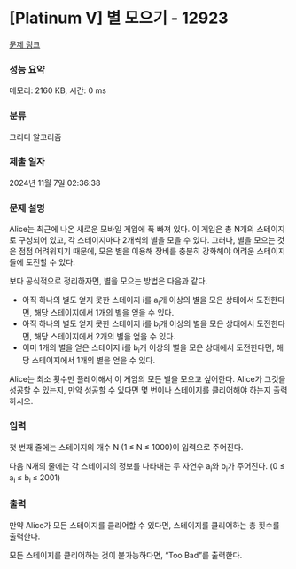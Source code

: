 # [Platinum V] 별 모으기 - 12923 

[문제 링크](https://www.acmicpc.net/problem/12923) 

### 성능 요약

메모리: 2160 KB, 시간: 0 ms

### 분류

그리디 알고리즘

### 제출 일자

2024년 11월 7일 02:36:38

### 문제 설명

<p>Alice는 최근에 나온 새로운 모바일 게임에 푹 빠져 있다. 이 게임은 총 N개의 스테이지로 구성되어 있고, 각 스테이지마다 2개씩의 별을 모을 수 있다. 그러나, 별을 모으는 것은 점점 어려워지기 때문에, 모은 별을 이용해 장비를 충분히 강화해야 어려운 스테이지들에 도전할 수 있다.</p>

<p>보다 공식적으로 정리하자면, 별을 모으는 방법은 다음과 같다.</p>

<ul>
	<li>아직 하나의 별도 얻지 못한 스테이지 i를 a<sub>i</sub>개 이상의 별을 모은 상태에서 도전한다면, 해당 스테이지에서 1개의 별을 얻을 수 있다.</li>
	<li>아직 하나의 별도 얻지 못한 스테이지 i를 b<sub>i</sub>개 이상의 별을 모은 상태에서 도전한다면, 해당 스테이지에서 2개의 별을 얻을 수 있다.</li>
	<li>이미 1개의 별을 얻은 스테이지 i를 b<sub>i</sub>개 이상의 별을 모은 상태에서 도전한다면, 해당 스테이지에서 1개의 별을 얻을 수 있다.</li>
</ul>

<p>Alice는 최소 횟수만 플레이해서 이 게임의 모든 별을 모으고 싶어한다. Alice가 그것을 성공할 수 있는지, 만약 성공할 수 있다면 몇 번이나 스테이지를 클리어해야 하는지 출력하시오.</p>

### 입력 

 <p>첫 번째 줄에는 스테이지의 개수 N (1 ≤ N ≤ 1000)이 입력으로 주어진다.</p>

<p>다음 N개의 줄에는 각 스테이지의 정보를 나타내는 두 자연수 a<sub>i</sub>와 b<sub>i</sub>가 주어진다. (0 ≤ a<sub>i </sub>≤ b<sub>i </sub>≤ 2001)</p>

### 출력 

 <p>만약 Alice가 모든 스테이지를 클리어할 수 있다면, 스테이지를 클리어하는 총 횟수를 출력한다.</p>

<p>모든 스테이지를 클리어하는 것이 불가능하다면, “Too Bad”를 출력한다.</p>

